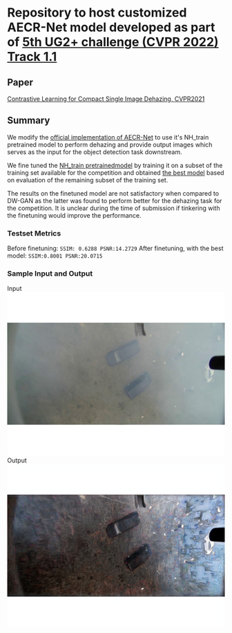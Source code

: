 # Repository to host customized AECR-Net model developed as part of [5th UG2+ challenge (CVPR 2022) Track 1.1](https://codalab.lisn.upsaclay.fr/competitions/1235)

## Paper
[Contrastive Learning for Compact Single Image Dehazing, CVPR2021](https://arxiv.org/abs/2104.09367)

## Summary

We modify the [official implementation of AECR-Net](https://github.com/GlassyWu/AECR-Net) to use it's NH_train pretrained model to perform dehazing and provide output images which serves as the input for the object detection task downstream.


We fine tuned the [NH_train  pretrainedmodel](https://github.com/ma08/AECR-Net/blob/6c604b1570e3018ab0f6723e5e4757b404f04d34/trained_models/NH_train.pk) by training it on a subset of the training set available for the competition and obtained [the best model](https://github.com/ma08/AECR-Net/blob/6c604b1570e3018ab0f6723e5e4757b404f04d34/trained_models/NH_train.pk.best) based on evaluation of the remaining subset of the training set.

The results on the finetuned model are not satisfactory when compared to DW-GAN as the latter was found to perform better for the dehazing task for the competition. It is unclear during the time of submission if tinkering with the finetuning would improve the performance.

### Testset Metrics
Before finetuning: `SSIM: 0.6288 PSNR:14.2729`
After finetuning, with the best model: `SSIM:0.8001 PSNR:20.0715`

### Sample Input and Output

Input 
![Input](NH_test/075.jpg)
Output
![Output](NH_test/output/pred.jpg)